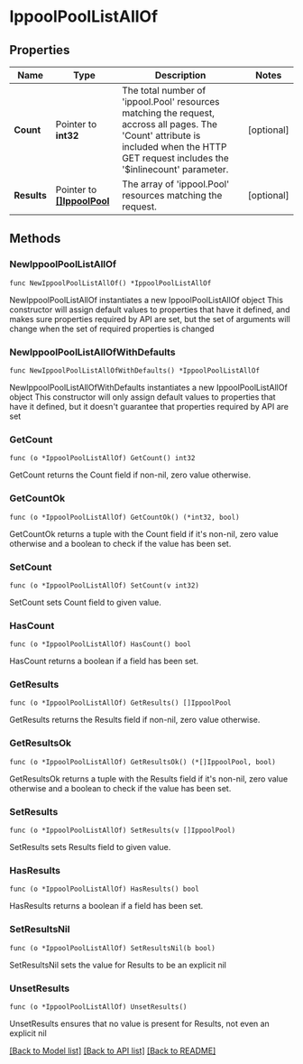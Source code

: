 # IppoolPoolListAllOf

## Properties

Name | Type | Description | Notes
------------ | ------------- | ------------- | -------------
**Count** | Pointer to **int32** | The total number of &#39;ippool.Pool&#39; resources matching the request, accross all pages. The &#39;Count&#39; attribute is included when the HTTP GET request includes the &#39;$inlinecount&#39; parameter. | [optional] 
**Results** | Pointer to [**[]IppoolPool**](IppoolPool.md) | The array of &#39;ippool.Pool&#39; resources matching the request. | [optional] 

## Methods

### NewIppoolPoolListAllOf

`func NewIppoolPoolListAllOf() *IppoolPoolListAllOf`

NewIppoolPoolListAllOf instantiates a new IppoolPoolListAllOf object
This constructor will assign default values to properties that have it defined,
and makes sure properties required by API are set, but the set of arguments
will change when the set of required properties is changed

### NewIppoolPoolListAllOfWithDefaults

`func NewIppoolPoolListAllOfWithDefaults() *IppoolPoolListAllOf`

NewIppoolPoolListAllOfWithDefaults instantiates a new IppoolPoolListAllOf object
This constructor will only assign default values to properties that have it defined,
but it doesn't guarantee that properties required by API are set

### GetCount

`func (o *IppoolPoolListAllOf) GetCount() int32`

GetCount returns the Count field if non-nil, zero value otherwise.

### GetCountOk

`func (o *IppoolPoolListAllOf) GetCountOk() (*int32, bool)`

GetCountOk returns a tuple with the Count field if it's non-nil, zero value otherwise
and a boolean to check if the value has been set.

### SetCount

`func (o *IppoolPoolListAllOf) SetCount(v int32)`

SetCount sets Count field to given value.

### HasCount

`func (o *IppoolPoolListAllOf) HasCount() bool`

HasCount returns a boolean if a field has been set.

### GetResults

`func (o *IppoolPoolListAllOf) GetResults() []IppoolPool`

GetResults returns the Results field if non-nil, zero value otherwise.

### GetResultsOk

`func (o *IppoolPoolListAllOf) GetResultsOk() (*[]IppoolPool, bool)`

GetResultsOk returns a tuple with the Results field if it's non-nil, zero value otherwise
and a boolean to check if the value has been set.

### SetResults

`func (o *IppoolPoolListAllOf) SetResults(v []IppoolPool)`

SetResults sets Results field to given value.

### HasResults

`func (o *IppoolPoolListAllOf) HasResults() bool`

HasResults returns a boolean if a field has been set.

### SetResultsNil

`func (o *IppoolPoolListAllOf) SetResultsNil(b bool)`

 SetResultsNil sets the value for Results to be an explicit nil

### UnsetResults
`func (o *IppoolPoolListAllOf) UnsetResults()`

UnsetResults ensures that no value is present for Results, not even an explicit nil

[[Back to Model list]](../README.md#documentation-for-models) [[Back to API list]](../README.md#documentation-for-api-endpoints) [[Back to README]](../README.md)


